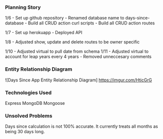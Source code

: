 ### Planning Story
1/6 - Set up github repository
    - Renamed database name to days-since-database
    - Build all CRUD action curl scripts
    - Build all CRUD action routes

1/7 - Set up herokuapp
    - Deployed API

1/8 - Adjusted show, update and delete routes to be owner specific

1/10 - Adjusted virtual to pull date from schema
1/11 - Adjusted virtual to account for leap years every 4 years
     - Removed unneccesary comments

### Entity Relationship Diagram
![Days Since App Entity Relationship Diagram]
https://imgur.com/HticGrG

### Technologies Used
Express
MongoDB
Mongoose

### Unsolved Problems
Days since calculation is not 100% accurate. It currently treats all months
as being 30 days long.
